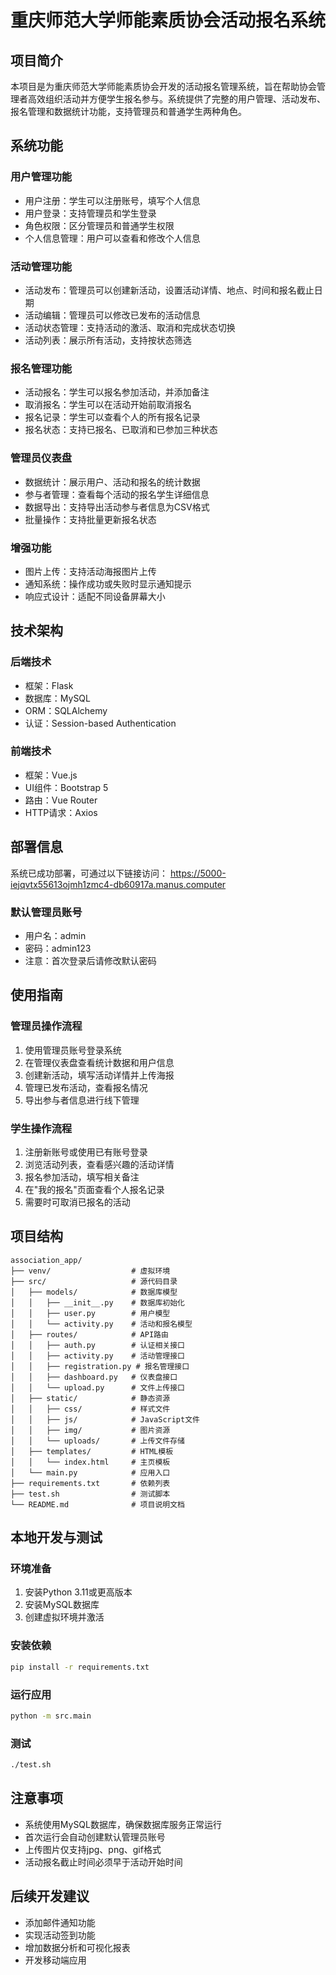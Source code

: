 # 重庆师范大学师能素质协会活动报名系统

## 项目简介

本项目是为重庆师范大学师能素质协会开发的活动报名管理系统，旨在帮助协会管理者高效组织活动并方便学生报名参与。系统提供了完整的用户管理、活动发布、报名管理和数据统计功能，支持管理员和普通学生两种角色。

## 系统功能

### 用户管理功能
- 用户注册：学生可以注册账号，填写个人信息
- 用户登录：支持管理员和学生登录
- 角色权限：区分管理员和普通学生权限
- 个人信息管理：用户可以查看和修改个人信息

### 活动管理功能
- 活动发布：管理员可以创建新活动，设置活动详情、地点、时间和报名截止日期
- 活动编辑：管理员可以修改已发布的活动信息
- 活动状态管理：支持活动的激活、取消和完成状态切换
- 活动列表：展示所有活动，支持按状态筛选

### 报名管理功能
- 活动报名：学生可以报名参加活动，并添加备注
- 取消报名：学生可以在活动开始前取消报名
- 报名记录：学生可以查看个人的所有报名记录
- 报名状态：支持已报名、已取消和已参加三种状态

### 管理员仪表盘
- 数据统计：展示用户、活动和报名的统计数据
- 参与者管理：查看每个活动的报名学生详细信息
- 数据导出：支持导出活动参与者信息为CSV格式
- 批量操作：支持批量更新报名状态

### 增强功能
- 图片上传：支持活动海报图片上传
- 通知系统：操作成功或失败时显示通知提示
- 响应式设计：适配不同设备屏幕大小

## 技术架构

### 后端技术
- 框架：Flask
- 数据库：MySQL
- ORM：SQLAlchemy
- 认证：Session-based Authentication

### 前端技术
- 框架：Vue.js
- UI组件：Bootstrap 5
- 路由：Vue Router
- HTTP请求：Axios

## 部署信息

系统已成功部署，可通过以下链接访问：
https://5000-iejqvtx55613ojmh1zmc4-db60917a.manus.computer

### 默认管理员账号
- 用户名：admin
- 密码：admin123
- 注意：首次登录后请修改默认密码

## 使用指南

### 管理员操作流程
1. 使用管理员账号登录系统
2. 在管理仪表盘查看统计数据和用户信息
3. 创建新活动，填写活动详情并上传海报
4. 管理已发布活动，查看报名情况
5. 导出参与者信息进行线下管理

### 学生操作流程
1. 注册新账号或使用已有账号登录
2. 浏览活动列表，查看感兴趣的活动详情
3. 报名参加活动，填写相关备注
4. 在"我的报名"页面查看个人报名记录
5. 需要时可取消已报名的活动

## 项目结构

```
association_app/
├── venv/                  # 虚拟环境
├── src/                   # 源代码目录
│   ├── models/            # 数据库模型
│   │   ├── __init__.py    # 数据库初始化
│   │   ├── user.py        # 用户模型
│   │   └── activity.py    # 活动和报名模型
│   ├── routes/            # API路由
│   │   ├── auth.py        # 认证相关接口
│   │   ├── activity.py    # 活动管理接口
│   │   ├── registration.py # 报名管理接口
│   │   ├── dashboard.py   # 仪表盘接口
│   │   └── upload.py      # 文件上传接口
│   ├── static/            # 静态资源
│   │   ├── css/           # 样式文件
│   │   ├── js/            # JavaScript文件
│   │   ├── img/           # 图片资源
│   │   └── uploads/       # 上传文件存储
│   ├── templates/         # HTML模板
│   │   └── index.html     # 主页模板
│   └── main.py            # 应用入口
├── requirements.txt       # 依赖列表
├── test.sh                # 测试脚本
└── README.md              # 项目说明文档
```

## 本地开发与测试

### 环境准备
1. 安装Python 3.11或更高版本
2. 安装MySQL数据库
3. 创建虚拟环境并激活

### 安装依赖
```bash
pip install -r requirements.txt
```

### 运行应用
```bash
python -m src.main
```

### 测试
```bash
./test.sh
```

## 注意事项
- 系统使用MySQL数据库，确保数据库服务正常运行
- 首次运行会自动创建默认管理员账号
- 上传图片仅支持jpg、png、gif格式
- 活动报名截止时间必须早于活动开始时间

## 后续开发建议
- 添加邮件通知功能
- 实现活动签到功能
- 增加数据分析和可视化报表
- 开发移动端应用
